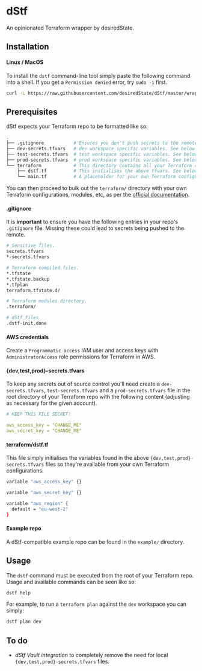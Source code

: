 # dStf

An opinionated Terraform wrapper by desiredState.

## Installation

#### Linux / MacOS

To install the `dstf` command-line tool simply paste the following command into a shell. If you get a `Permission denied` error, try `sudo -i` first.

```sh
curl -L https://raw.githubusercontent.com/desiredState/dStf/master/wrapper.sh > /usr/local/bin/dstf && chmod +x /usr/local/bin/dstf
```

## Prerequisites

dStf expects your Terraform repo to be formatted like so:

```sh
.
├── .gitignore           # Ensures you don't push secrets to the remote. See below for content.
├── dev-secrets.tfvars   # dev workspace specific variables. See below for content.
├── test-secrets.tfvars  # test workspace specific variables. See below for content.
├── prod-secrets.tfvars  # prod workspace specific variables. See below for content.
└── terraform            # This directory contains all your Terraform configurations.
    ├── dstf.tf          # This initialises the above tfvars. See below for content.
    └── main.tf          # A placeholder for your own Terraform configuration.
```

You can then proceed to bulk out the `terraform/` directory with your own Terraform configurations, modules, etc, as per the [official documentation](https://www.terraform.io/intro/getting-started/build.html).

#### .gitignore
It is **important** to ensure you have the following entries in your repo's `.gitignore` file. Missing these could lead to secrets being pushed to the remote.

```sh
# Sensitive files.
secrets.tfvars
*-secrets.tfvars

# Terraform compiled files.
*.tfstate
*.tfstate.backup
*.tfplan
terraform.tfstate.d/

# Terraform modules directory.
.terraform/

# dStf files.
.dstf-init.done
```

#### AWS credentials

Create a `Programmatic access` IAM user and access keys with `AdministratorAccess` role permissions for Terraform in AWS.

#### {dev,test,prod}-secrets.tfvars

To keep any secrets out of source control you'll need create a `dev-secrets.tfvars`, `test-secrets.tfvars` and a `prod-secrets.tfvars` file in the root directory of your Terraform repo with the following content (adjusting as necessary for the given account).

```yaml
# KEEP THIS FILE SECRET!

aws_access_key = "CHANGE_ME"
aws_secret_key = "CHANGE_ME"
```

#### terraform/dstf.tf

This file simply initialises the variables found in the above `{dev,test,prod}-secrets.tfvars` files so they're available from your own Terraform configurations.

```sh
variable "aws_access_key" {}

variable "aws_secret_key" {}

variable "aws_region" {
  default = "eu-west-2"
}
```

#### Example repo

A dStf-compatible example repo can be found in the `example/` directory.

## Usage

The `dstf` command must be executed from the root of your Terraform repo. Usage and available commands can be seen like so:

```sh
dstf help
```

For example, to run a `terraform plan` against the `dev` workspace you can simply:

```sh
dstf plan dev
```

## To do

* *dStf Vault integration* to completely remove the need for local `{dev,test,prod}-secrets.tfvars` files.
